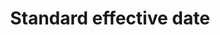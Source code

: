 ---
title: 'Standard effective date'
field: 'dcterms.valid'
slug: 'dcterms-valid'
description: 'Effective date of a code/standard or other resource.'
comment: 'Date in YYYY-MM-DD format. At the very least you must enter the year, but month and day is better if possible.'
required: False
module: 'Status'
cluster: 'Global'
policy: 'Date. Single value only.'
layout: 'home'
---